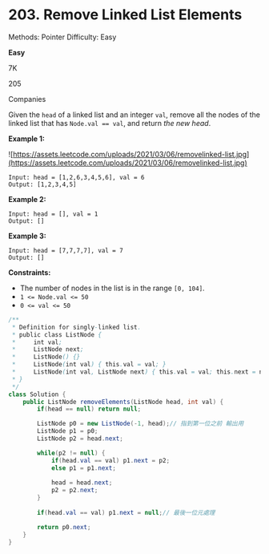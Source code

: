 # 203. Remove Linked List Elements

Methods: Pointer
Difficulty: Easy

**Easy**

7K

205

Companies

Given the `head` of a linked list and an integer `val`, remove all the nodes of the linked list that has `Node.val == val`, and return *the new head*.

**Example 1:**

![https://assets.leetcode.com/uploads/2021/03/06/removelinked-list.jpg](https://assets.leetcode.com/uploads/2021/03/06/removelinked-list.jpg)

```
Input: head = [1,2,6,3,4,5,6], val = 6
Output: [1,2,3,4,5]

```

**Example 2:**

```
Input: head = [], val = 1
Output: []

```

**Example 3:**

```
Input: head = [7,7,7,7], val = 7
Output: []

```

**Constraints:**

- The number of nodes in the list is in the range `[0, 104]`.
- `1 <= Node.val <= 50`
- `0 <= val <= 50`

```java
/**
 * Definition for singly-linked list.
 * public class ListNode {
 *     int val;
 *     ListNode next;
 *     ListNode() {}
 *     ListNode(int val) { this.val = val; }
 *     ListNode(int val, ListNode next) { this.val = val; this.next = next; }
 * }
 */
class Solution {
    public ListNode removeElements(ListNode head, int val) {
        if(head == null) return null;

        ListNode p0 = new ListNode(-1, head);// 指到第一位之前 輸出用
        ListNode p1 = p0;
        ListNode p2 = head.next;

        while(p2 != null) {
            if(head.val == val) p1.next = p2;
            else p1 = p1.next;
            
            head = head.next;
            p2 = p2.next;
        }
        
        if(head.val == val) p1.next = null;// 最後一位元處理

        return p0.next;
    }
}
```